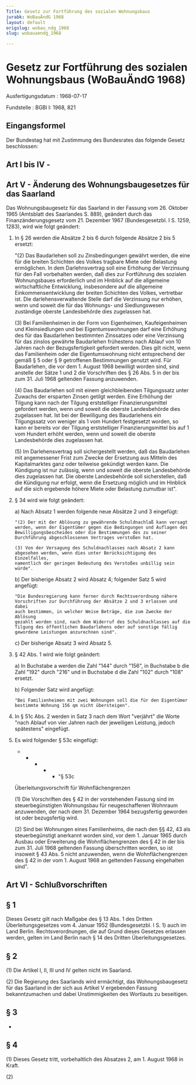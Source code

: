 ```yaml
---
Title: Gesetz zur Fortführung des sozialen Wohnungsbaus
jurabk: WoBauÄndG 1968
layout: default
origslug: wobau_ndg_1968
slug: wobauaendg_1968

---
```


# Gesetz zur Fortführung des sozialen Wohnungsbaus (WoBauÄndG 1968)

Ausfertigungsdatum
:   1968-07-17

Fundstelle
:   BGBl I: 1968, 821

## Eingangsformel

Der Bundestag hat mit Zustimmung des Bundesrates das folgende Gesetz
beschlossen:

## Art I bis IV -

## Art V - Änderung des Wohnungsbaugesetzes für das Saarland

Das Wohnungsbaugesetz für das Saarland in der Fassung vom 26. Oktober
1965 (Amtsblatt des Saarlandes S. 889), geändert durch das
Finanzänderungsgesetz vom 21. Dezember 1967 (Bundesgesetzbl. I S.
1259, 1283), wird wie folgt geändert:

1.  In § 26 werden die Absätze 2 bis 6 durch folgende Absätze 2 bis 5
    ersetzt:

    "(2) Das Baudarlehen soll zu Zinsbedingungen gewährt werden, die eine
    für die breiten Schichten des Volkes tragbare Miete oder Belastung
    ermöglichen. In dem Darlehnsvertrag soll eine Erhöhung der Verzinsung
    für den Fall vorbehalten werden, daß dies zur Fortführung des sozialen
    Wohnungsbaues erforderlich und im Hinblick auf die allgemeine
    wirtschaftliche Entwicklung, insbesondere auf die allgemeine
    Einkommensentwicklung der breiten Schichten des Volkes, vertretbar
    ist. Die darlehensverwaltende Stelle darf die Verzinsung nur erhöhen,
    wenn und soweit die für das Wohnungs- und Siedlungswesen zuständige
    oberste Landesbehörde dies zugelassen hat.

    (3) Bei Familienheimen in der Form von Eigenheimen, Kaufeigenheimen
    und Kleinsiedlungen und bei Eigentumswohnungen darf eine Erhöhung des
    für das Baudarlehen bestimmten Zinssatzes oder eine Verzinsung für das
    zinslos gewährte Baudarlehen frühestens nach Ablauf  von 10 Jahren
    nach der Bezugsfertigkeit gefordert werden. Dies gilt nicht, wenn das
    Familienheim oder die Eigentumswohnung nicht entsprechend der gemäß §
    5 oder § 9 getroffenen Bestimmungen genutzt wird. Für Baudarlehen, die
    vor dem 1. August 1968 bewilligt worden sind, sind anstelle der Sätze
    1 und 2 die Vorschriften des § 26 Abs. 5 in der bis zum 31. Juli 1968
    geltenden Fassung anzuwenden.

    (4) Das Baudarlehen soll mit einem gleichbleibenden Tilgungssatz unter
    Zuwachs der ersparten Zinsen getilgt werden. Eine Erhöhung der Tilgung
    kann nach der Tilgung erststelliger Finanzierungsmittel gefordert
    werden, wenn und soweit die oberste Landesbehörde dies zugelassen hat.
    Ist bei der Bewilligung des Baudarlehens ein Tilgungssatz von weniger
    als 1 vom Hundert festgesetzt worden, so kann er bereits vor der
    Tilgung erststelliger Finanzierungsmittel bis auf 1 vom Hundert erhöht
    werden, wenn und soweit die oberste Landesbehörde dies zugelassen hat.

    (5) Im Darlehensvertrag soll sichergestellt werden, daß das
    Baudarlehen mit angemessener Frist zum Zwecke der Ersetzung aus
    Mitteln des Kapitalmarktes ganz oder teilweise gekündigt werden kann.
    Die Kündigung ist nur zulässig, wenn und soweit die oberste
    Landesbehörde dies zugelassen hat. Die oberste Landesbehörde soll
    sicherstellen, daß die Kündigung nur erfolgt, wenn die Ersetzung
    möglich und im Hinblick auf die sich ergebende höhere Miete oder
    Belastung zumutbar ist".


2.  § 34 wird wie folgt geändert:

    a)  Nach Absatz 1 werden folgende neue Absätze 2 und 3 eingefügt:

        "(2) Der mit der Ablösung zu gewährende Schuldnachlaß kann versagt
        werden, wenn der Eigentümer gegen die Bedingungen und Auflagen des
        Bewilligungsbescheides oder die Bestimmungen des zu seiner
        Durchführung abgeschlossenen Vertrages verstoßen hat.

        (3) Von der Versagung des Schuldnachlasses nach Absatz 2 kann
        abgesehen werden, wenn dies unter Berücksichtigung des Einzelfalles,
        namentlich der geringen Bedeutung des Verstoßes unbillig sein würde".


    b)  Der bisherige Absatz 2 wird Absatz 4; folgender Satz 5 wird angefügt:

        "Die Bundesregierung kann ferner durch Rechtsverordnung nähere
        Vorschriften zur Durchführung der Absätze 2 und 3 erlassen und dabei
        auch bestimmen, in welcher Weise Beträge, die zum Zwecke der Ablösung
        gezahlt worden sind, nach dem Widerruf des Schuldnachlasses auf die
        Tilgung des öffentlichen Baudarlehens oder auf sonstige fällig
        gewordene Leistungen anzurechnen sind".


    c)  Der bisherige Absatz 3 wird Absatz 5.





3.  § 42 Abs. 1 wird wie folgt geändert:

    a)  In Buchstabe a werden die Zahl "144" durch "156", in Buchstabe b die
        Zahl "192" durch "216" und in Buchstabe d die Zahl "102" durch "108"
        ersetzt.


    b)  Folgender Satz wird angefügt:

        "Bei Familienheimen mit zwei Wohnungen soll die für den Eigentümer
        bestimmte Wohnung 156 qm nicht übersteigen".





4.  In § 51c Abs. 2 werden in Satz 3 nach dem Wort "verjährt" die Worte
    "nach Ablauf von vier Jahren nach der jeweiligen Leistung, jedoch
    spätestens" eingefügt.


5.  Es wird folgender § 53c eingefügt:

    *
        *
            *
                *
                    *   "§ 53c
















    Überleitungsvorschrift für Wohnflächengrenzen

    (1) Die Vorschriften des § 42 in der vorstehenden Fassung sind im
    steuerbegünstigten Wohnungsbau für neugeschaffenen Wohnraum
    anzuwenden, der nach dem 31. Dezember 1964 bezugsfertig geworden ist
    oder bezugsfertig wird.

    (2) Sind bei Wohnungen eines Familienheims, die nach den §§ 42, 43 als
    steuerbegünstigt anerkannt worden sind, vor dem 1. Januar 1965 durch
    Ausbau oder Erweiterung die Wohnflächengrenzen des § 42 in der bis zum
    31\. Juli 1968 geltenden Fassung überschritten worden, so ist insoweit
    § 43 Abs. 5 nicht anzuwenden, wenn die Wohnflächengrenzen des § 42 in
    der vom 1. August 1968 an geltenden Fassung eingehalten sind".

## Art VI - Schlußvorschriften

## § 1

Dieses Gesetz gilt nach Maßgabe des § 13 Abs. 1 des Dritten
Überleitungsgesetzes vom 4. Januar 1952 (Bundesgesetzbl. I S. 1) auch
im Land Berlin. Rechtsverordnungen, die auf Grund dieses Gesetzes
erlassen werden, gelten im Land Berlin nach § 14 des Dritten
Überleitungsgesetzes.

## § 2

(1) Die Artikel I, II, III und IV gelten nicht im Saarland.

(2) Die Regierung des Saarlands wird ermächtigt, das Wohnungsbaugesetz
für das Saarland in der sich aus Artikel V ergebenden Fassung
bekanntzumachen und dabei Unstimmigkeiten des Wortlauts zu beseitigen.

## § 3

-

## § 4

(1) Dieses Gesetz tritt,
vorbehaltlich des Absatzes 2,              am 1. August 1968 in Kraft.

(2)

